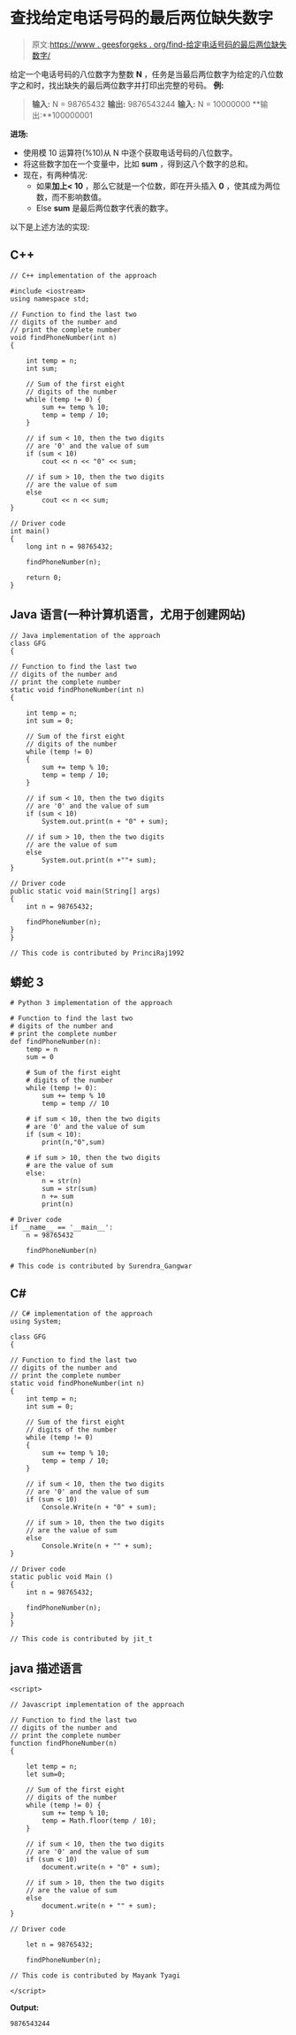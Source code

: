 # 查找给定电话号码的最后两位缺失数字

> 原文:[https://www . geesforgeks . org/find-给定电话号码的最后两位缺失数字/](https://www.geeksforgeeks.org/find-the-last-two-missing-digits-of-the-given-phone-number/)

给定一个电话号码的八位数字为整数 **N** ，任务是当最后两位数字为给定的八位数字之和时，找出缺失的最后两位数字并打印出完整的号码。
**例:**

> **输入:** N = 98765432
> **输出:** 9876543244
> **输入:** N = 10000000
> **输出:**100000001

**进场:**

*   使用模 10 运算符(%10)从 N 中逐个获取电话号码的八位数字。
*   将这些数字加在一个变量中，比如 **sum** ，得到这八个数字的总和。
*   现在，有两种情况:
    *   如果**加上< 10** ，那么它就是一个位数，即在开头插入 **0** ，使其成为两位数，而不影响数值。
    *   Else **sum** 是最后两位数字代表的数字。

以下是上述方法的实现:

## C++

```
// C++ implementation of the approach

#include <iostream>
using namespace std;

// Function to find the last two
// digits of the number and
// print the complete number
void findPhoneNumber(int n)
{

    int temp = n;
    int sum;

    // Sum of the first eight
    // digits of the number
    while (temp != 0) {
        sum += temp % 10;
        temp = temp / 10;
    }

    // if sum < 10, then the two digits
    // are '0' and the value of sum
    if (sum < 10)
        cout << n << "0" << sum;

    // if sum > 10, then the two digits
    // are the value of sum
    else
        cout << n << sum;
}

// Driver code
int main()
{
    long int n = 98765432;

    findPhoneNumber(n);

    return 0;
}
```

## Java 语言(一种计算机语言，尤用于创建网站)

```
// Java implementation of the approach
class GFG
{

// Function to find the last two
// digits of the number and
// print the complete number
static void findPhoneNumber(int n)
{

    int temp = n;
    int sum = 0;

    // Sum of the first eight
    // digits of the number
    while (temp != 0)
    {
        sum += temp % 10;
        temp = temp / 10;
    }

    // if sum < 10, then the two digits
    // are '0' and the value of sum
    if (sum < 10)
        System.out.print(n + "0" + sum);

    // if sum > 10, then the two digits
    // are the value of sum
    else
        System.out.print(n +""+ sum);
}

// Driver code
public static void main(String[] args)
{
    int n = 98765432;

    findPhoneNumber(n);
}
}

// This code is contributed by PrinciRaj1992
```

## 蟒蛇 3

```
# Python 3 implementation of the approach

# Function to find the last two
# digits of the number and
# print the complete number
def findPhoneNumber(n):
    temp = n
    sum = 0

    # Sum of the first eight
    # digits of the number
    while (temp != 0):
        sum += temp % 10
        temp = temp // 10

    # if sum < 10, then the two digits
    # are '0' and the value of sum
    if (sum < 10):
        print(n,"0",sum)

    # if sum > 10, then the two digits
    # are the value of sum
    else:
        n = str(n)
        sum = str(sum)
        n += sum
        print(n)

# Driver code
if __name__ == '__main__':
    n = 98765432

    findPhoneNumber(n)

# This code is contributed by Surendra_Gangwar
```

## C#

```
// C# implementation of the approach
using System;

class GFG
{

// Function to find the last two
// digits of the number and
// print the complete number
static void findPhoneNumber(int n)
{
    int temp = n;
    int sum = 0;

    // Sum of the first eight
    // digits of the number
    while (temp != 0)
    {
        sum += temp % 10;
        temp = temp / 10;
    }

    // if sum < 10, then the two digits
    // are '0' and the value of sum
    if (sum < 10)
        Console.Write(n + "0" + sum);

    // if sum > 10, then the two digits
    // are the value of sum
    else
        Console.Write(n + "" + sum);
}

// Driver code
static public void Main ()
{
    int n = 98765432;

    findPhoneNumber(n);
}
}

// This code is contributed by jit_t
```

## java 描述语言

```
<script>

// Javascript implementation of the approach

// Function to find the last two
// digits of the number and
// print the complete number
function findPhoneNumber(n)
{

    let temp = n;
    let sum=0;

    // Sum of the first eight
    // digits of the number
    while (temp != 0) {
        sum += temp % 10;
        temp = Math.floor(temp / 10);
    }

    // if sum < 10, then the two digits
    // are '0' and the value of sum
    if (sum < 10)
        document.write(n + "0" + sum);

    // if sum > 10, then the two digits
    // are the value of sum
    else
        document.write(n + "" + sum);
}

// Driver code

    let n = 98765432;

    findPhoneNumber(n);

// This code is contributed by Mayank Tyagi

</script>
```

**Output:** 

```
9876543244
```